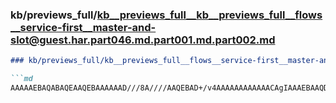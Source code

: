 ### kb/previews_full/kb__previews_full__kb__previews_full__flows__service-first__master-and-slot@guest.har.part046.md.part001.md.part002.md

```md
### kb/previews_full/kb__previews_full__flows__service-first__master-and-slot@guest.har.part046.md.part001.md (part 002)

```md
AAAAAEBAQABAQEAAQEBAAAAAAD///8A////AAQEBAD+/v4AAAAAAAAAAAACAgIAAAEBAAQDAwADBAQA/v7+AAICAgADAgIAAgM
```

```

```
